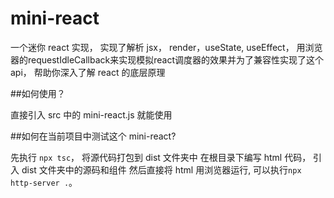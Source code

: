 # mini-react
一个迷你 react 实现， 实现了解析 jsx， render，useState, useEffect， 用浏览器的requestIdleCallback来实现模拟react调度器的效果并为了兼容性实现了这个api， 帮助你深入了解 react 的底层原理

##如何使用？

直接引入 src 中的 mini-react.js 就能使用

##如何在当前项目中测试这个 mini-react?

先执行 `npx tsc`， 将源代码打包到 dist 文件夹中 在根目录下编写 html 代码， 引入 dist 文件夹中的源码和组件 然后直接将 html 用浏览器运行, 可以执行`npx http-server .`。